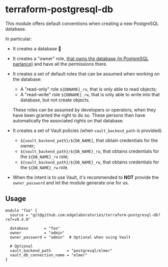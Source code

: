# terraform-postgresql-db

This module offers default conventions when creating a new PostgreSQL database.

In particular:

- It creates a database :wave:
- It creates a "owner" role, [that owns the database (in PostgreSQL parlance)](https://www.postgresql.org/docs/current/ddl-priv.html) and have all the permissions there.
- It creates a set of default roles that can be assumed when working on the database:

  - A "read-only" role `${DBNAME}_ro`, that is only able to read objects;
  - A "read-write" role `${DBNAME}_rw`, that is only able to write into that database, but not create objects.

  These roles can be assumed by developers or operators, when they have been granted the right to do so. These persons then have automatically the associated rights on that database.

- It creates a set of Vault policies (when `vault_backend_path` is provided).

  - `${vault_backend_path}/${DB_NAME}`, that obtain credentials for the owner;
  - `${vault_backend_path}/${DB_NAME}_ro`, that obtains credentials for the `${DB_NAME}_ro` role;
  - `${vault_backend_path}/${DB_NAME}_rw`, that obtains credentials for the `${DB_NAME}_rw` role.

- When the intent is to use Vault, it's recommended to **NOT** provide the `owner_password` and let the module generate one for us.


## Usage

```hcl
module "foo" {
  source = "git@github.com:edgelaboratories/terraform-postgresql-db?ref=v0.4.0"

  database       = "foo"
  owner          = "admin"
  owner_password = "admin"  # Optional when using Vault

  # Optional
  vault_backend_path       = "postgresql/elmer"
  vault_db_connection_name = "elmer"
}
```
